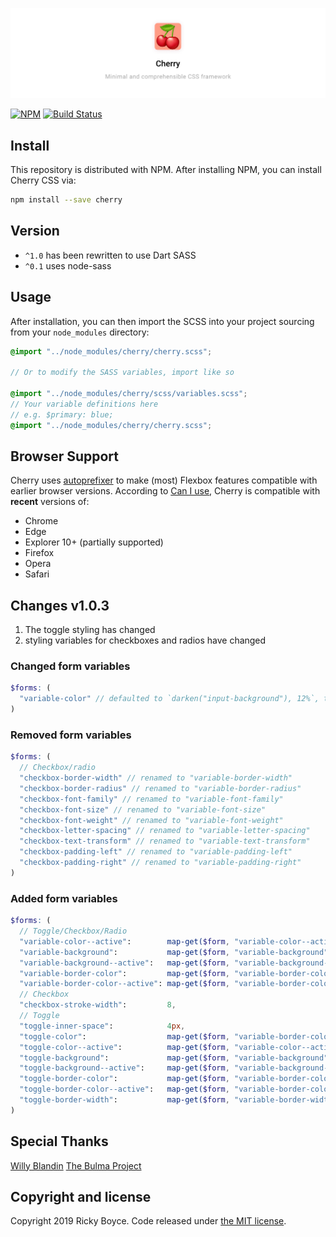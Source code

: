 ![](./assets/imgs/cherry.jpg)

[![NPM](https://img.shields.io/npm/v/cherry.svg)](https://www.npmjs.com/package/cherry) [![Build Status](https://travis-ci.com/boycce/cherry.svg?branch=master)](https://app.travis-ci.com/github/boycce/cherry)

## Install

This repository is distributed with NPM. After installing NPM, you can install Cherry CSS via:

```sh
npm install --save cherry
```

## Version

- `^1.0` has been rewritten to use Dart SASS
- `^0.1` uses node-sass

## Usage

After installation, you can then import the SCSS into your project sourcing from your `node_modules` directory:

```scss
@import "../node_modules/cherry/cherry.scss";

// Or to modify the SASS variables, import like so

@import "../node_modules/cherry/scss/variables.scss";
// Your variable definitions here
// e.g. $primary: blue;
@import "../node_modules/cherry/cherry.scss";
```

## Browser Support

Cherry uses [autoprefixer](https://github.com/postcss/autoprefixer) to make (most) Flexbox features compatible with earlier browser versions. According to [Can I use](https://caniuse.com/#feat=flexbox), Cherry is compatible with **recent** versions of:

* Chrome
* Edge
* Explorer 10+ (partially supported)
* Firefox
* Opera
* Safari

## Changes v1.0.3

1. The toggle styling has changed
2. styling variables for checkboxes and radios have changed

### Changed form variables
```scss
$forms: (
  "variable-color" // defaulted to `darken("input-background"), 12%`, this is now transparent
)
```

### Removed form variables
```scss
$forms: (
  // Checkbox/radio
  "checkbox-border-width" // renamed to "variable-border-width"
  "checkbox-border-radius" // renamed to "variable-border-radius"
  "checkbox-font-family" // renamed to "variable-font-family"
  "checkbox-font-size" // renamed to "variable-font-size"
  "checkbox-font-weight" // renamed to "variable-font-weight"
  "checkbox-letter-spacing" // renamed to "variable-letter-spacing"
  "checkbox-text-transform" // renamed to "variable-text-transform"
  "checkbox-padding-left" // renamed to "variable-padding-left"
  "checkbox-padding-right" // renamed to "variable-padding-right"
)
```

### Added form variables
```scss
$forms: (
  // Toggle/Checkbox/Radio
  "variable-color--active":        map-get($form, "variable-color--active")
  "variable-background":           map-get($form, "variable-background"),
  "variable-background--active":   map-get($form, "variable-background--active"),
  "variable-border-color":         map-get($form, "variable-border-color"),
  "variable-border-color--active": map-get($form, "variable-border-color--active"),
  // Checkbox 
  "checkbox-stroke-width":         8,
  // Toggle
  "toggle-inner-space":            4px,
  "toggle-color":                  map-get($form, "variable-border-color")
  "toggle-color--active":          map-get($form, "variable-color--active")
  "toggle-background":             map-get($form, "variable-background")
  "toggle-background--active":     map-get($form, "variable-background--active")
  "toggle-border-color":           map-get($form, "variable-border-color")
  "toggle-border-color--active":   map-get($form, "variable-border-color--active")
  "toggle-border-width":           map-get($form, "variable-border-width")
)
```

## Special Thanks

[Willy Blandin](https://github.com/blandinw)
[The Bulma Project](https://github.com/jgthms/bulma)

## Copyright and license

Copyright 2019 Ricky Boyce. Code released under [the MIT license](https://github.com/boycce/cherry/blob/master/LICENSE).
